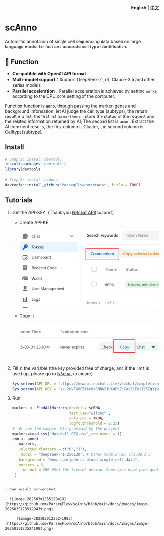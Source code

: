 <p align="right">
   <strong>English</strong> | <a href="./README_zh-CN.md">中文</a>
</p>

# scAnno                                                  

Automatic annotation of single cell sequencing data based on large language model for fast and accurate cell type identification.

## 🧬 Function

-  **Compatible with OpenAI API format**
-  **Multi-model support**：Support DeepSeek-r1, o1, Claude-3.5 and other series models.
- **Parallel acceleration**：Parallel acceleration is achieved by setting `works` according to the CPU core setting of the computer.

Function function is **`anno`**, through passing the marker-genes and background information, let AI judge the cell type (subtype), the return result is a list, the first list is`smartAnno `: store the status of the request and the related information returned by AI; The second list is `anno` : Extract the AI comment results, the first column is Cluster, the second column is Celltype(subtype).

## Install

```R
# Step 1: install devtools
install.packages("devtools")
library(devtools)

# Step 2: install scAnno
devtools::install_github("ParseqFlow/smartAnno", build = TRUE)
```



## Tutorials

1. Get the API-KEY（Thank you [NBchat API](https://newapi.nbchat.site/))support）

   - Create API-KE

     ![image-20250302001318177](https://github.com/ParseqFlow/scAnno/blob/main/docs/images/image-2025030123341752.png)

   - Copy it

     ![image-20250302001355724](https://github.com/ParseqFlow/scAnno/blob/main/docs/images/image-20250302001355724.png)

2. Fill in the variable (the key provided free of charge, and if the limit is used up, please go to [NBchat](https://newapi.nbchat.site/) to create）

   ``` R
   Sys.setenv(API_URL = "https://newapi.nbchat.site/v1/chat/completions")
   Sys.setenv(API_KEY = "sk-2nVFX8OZiAcOt8NNA21HX4EhZs7aiZsEol125ZqYjwT3E8zo") 
   ```

3. Run

   ``` R
   markers <- FindAllMarkers(object = scRNA,
                             test.use="wilcox" ,
                             only.pos = TRUE,
                             logfc.threshold = 0.25)  
   #  Or use the sample data provided by the project
   markers=read.csv("data/all_DEG.csv",row.names = 1)
   ann <- anno(
      markers,
      selected_clusters = c("0","1"),
       model = "deepseek-r1-250120", # Other models：o1、claude-3.5
      background = "Human peripheral blood single-cell data",
      workers = 6,
      time_out = 200 #Set the timeout period. Some apis have poor quality and take a long time to return. You are advised to replace high-quality apis
    )
```
   
- Run result screenshot
   
  ![image-20250301235129439](https://github.com/ParseqFlow/scAnno/blob/main/docs/images/image-20250301235129439.png)
   
     ![image-20250301235241983](https://github.com/ParseqFlow/scAnno/blob/main/docs/images/image-20250301235241983.png)







